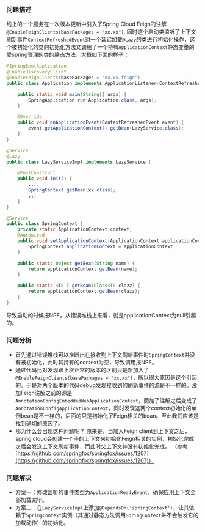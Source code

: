 ### 问题描述
线上的一个服务在一次版本更新中引入了Spring Cloud Feign的注解  `@EnableFeignClients(basePackages = "xx.xx")`, 同时这个启动类监听了上下文刷新事件`ContextRefreshedEvent`对一个延迟加载`@Lazy`的类进行初始化操作，这个被初始化的类的初始化方法又调用了一个持有`ApplicationContext`静态变量的受spring管理的类的静态方法，大概如下面的样子：

```java
@SpringBootApplication
@EnableDiscoveryClient
@EnableFeignClients(basePackages = "xx.xx.feign")
public class Application implements ApplicationListener<ContextRefreshedEvent> {

    public static void main(String[] args) {
        SpringApplication.run(Application.class, args);
    }

    @Override
    public void onApplicationEvent(ContextRefreshedEvent event) {
        event.getApplicationContext().getBean(LazyService.class);
    }
}
```

```java
@Service
@Lazy
public class LazyServiceImpl implements LazyService {

    @PostConstruct
    public void init() {
        ....
        SpringContext.getBean(xx.class);
        ...
    }
}
```

```java
@Service
public class SpringContext {
    private static ApplicationContext context;
    @Autowired
    public void setApplicationContext(ApplicationContext applicationContext) {
        SpringContext.applicationContext = applicationContext;
    }

    public static Object getBean(String name) {
        return applicationContext.getBean(name);
    }

    public static <T> T getBean(Class<T> clazz) {
        return applicationContext.getBean(clazz);
    }
}
```
导致启动的时候报NPE，从错误堆栈上来看，就是applicationContext为null引起的。

### 问题分析
* 首先通过错误堆栈可以推断出在接收到上下文刷新事件时`SpringContext`并没有被初始化，此时其持有的context为空，导致调用报NPE。
* 通过代码比对发现跟上次正常的版本的区别只是新加入了`@EnableFeignClients(basePackages = "xx.xx")`，所以很大原因是这个引起的。于是对两个版本的代码debug发现接收到的刷新事件的源是不一样的。没加Feign注解之前的源是`AnnotationConfigEmbeddedWebApplicationContext`，而加了注解之后变成了`AnnotationConfigApplicationContext`，同时发现这两个context初始化的单例bean是不一样的，后面的只是初始化了Feign相关的bean。至此我们应该是找到确切的原因了。
* 那为什么会出现这种问题呢？
原来是，当加入Feign client到上下文之后，spring cloud会创建一个子的上下文来初始化Feign相关的实例，初始化完成之后会发送上下文刷新事件，而此时父上下文并没有初始化完成。 （参考[https://github.com/springfox/springfox/issues/1207](https://github.com/springfox/springfox/issues/1207)）


### 问题解决
* 方案一：修改监听的事件类型为`ApplicationReadyEvent`，确保应用上下文全部加载完毕。
* 方案二：在`LazyServiceImpl`上添加`@DependsOn('springContext')`，让其依赖于`SpringContext`实例（其通过静态方法调用`SpringContext`并不会触发它的加载动作）的初始化。

